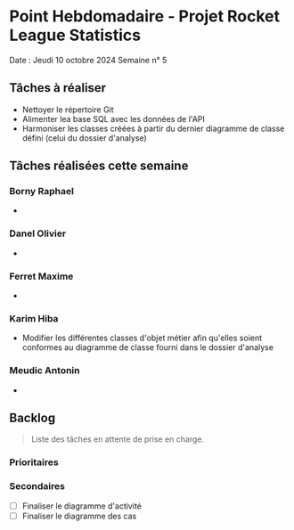 # Point Hebdomadaire - Projet Rocket League Statistics

Date : Jeudi 10 octobre 2024
Semaine n° 5

## Tâches à réaliser

- Nettoyer le répertoire Git
- Alimenter lea base SQL avec les données de l'API
- Harmoniser les classes créées à partir du dernier diagramme de classe défini (celui du dossier d'analyse)
  
## Tâches réalisées cette semaine

### Borny Raphael

- 


### Danel Olivier

- 


### Ferret Maxime

- 


### Karim Hiba

-  Modifier les différentes classes d'objet métier afin qu'elles soient conformes au diagramme de classe fourni dans le dossier d'analyse


### Meudic Antonin

- 


## Backlog

> Liste des tâches en attente de prise en charge.

### Prioritaires


### Secondaires

- [ ] Finaliser le diagramme d'activité
- [ ] Finaliser le diagramme des cas

